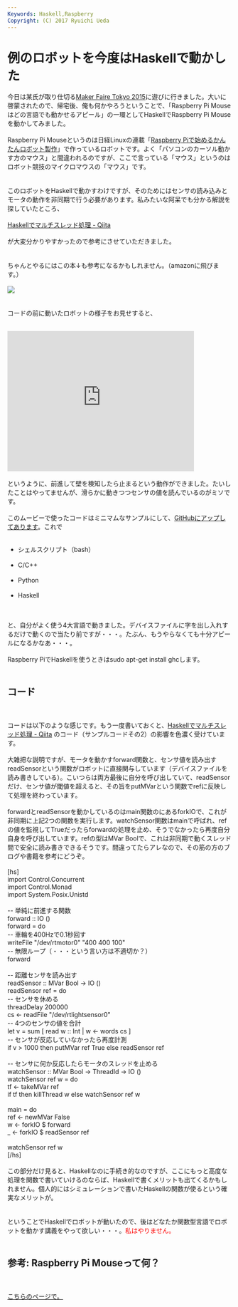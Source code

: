 ```yaml
---
Keywords: Haskell,Raspberry
Copyright: (C) 2017 Ryuichi Ueda
---
```


# 例のロボットを今度はHaskellで動かした
今日は某氏が取り仕切る<a href="http://makezine.jp/event/mft2015/" target="_blank">Maker Faire Tokyo 2015</a>に遊びに行きました。大いに啓蒙されたので、帰宅後、俺も何かやろうということで、「Raspberry Pi Mouseはどの言語でも動かせるアピール」の一環としてHaskellでRaspberry Pi Mouseを動かしてみました。<br />
<br />
Raspberry Pi Mouseというのは日経Linuxの連載「<a href="https://blog.ueda.asia/?page_id=5983" target="_blank">Raspberry Piで始めるかんたんロボット製作</a>」で作っているロボットです。よく「パソコンのカーソル動かす方のマウス」と間違われるのですが、ここで言っている「マウス」というのはロボット競技のマイクロマウスの「マウス」です。<br />
<br />
<br />
このロボットをHaskellで動かすわけですが、そのためにはセンサの読み込みとモータの動作を非同期で行う必要があります。私みたいな阿呆でも分かる解説を探していたところ、<br />
<br />
<span class="hatena-bookmark-title"><a href="http://qiita.com/myuon_myon/items/d0334317f220dfe05092" target="_blank">Haskellでマルチスレッド処理 - Qiita</a></span> <br />
<br />
が大変分かりやすかったので参考にさせていただきました。<br />
<br />
<br />
ちゃんとやるにはこの本↓も参考になるかもしれません。（amazonに飛びます。）<br />
<br />
<a href="https://www.amazon.co.jp/gp/product/4873116899/ref=as_li_ss_il?ie=UTF8&camp=247&creative=7399&creativeASIN=4873116899&linkCode=as2&tag=ryuichiueda-22"><img border="0" src="https://ws-fe.amazon-adsystem.com/widgets/q?_encoding=UTF8&ASIN=4873116899&Format=_SL110_&ID=AsinImage&MarketPlace=JP&ServiceVersion=20070822&WS=1&tag=ryuichiueda-22" ></a><img src="https://ir-jp.amazon-adsystem.com/e/ir?t=ryuichiueda-22&l=as2&o=9&a=4873116899" width="1" height="1" border="0" alt="" style="border:none !important; margin:0px !important;" /><br />
<br />
<br />
コードの前に動いたロボットの様子をお見せすると、<br />
<br />
<iframe width="420" height="315" src="https://www.youtube.com/embed/d9R8HCGDCbE" frameborder="0" allowfullscreen></iframe><br />
<br />
というように、前進して壁を検知したら止まるという動作ができました。たいしたことはやってませんが、滑らかに動きつつセンサの値を読んでいるのがミソです。<br />
<br />
このムービーで使ったコードはミニマムなサンプルにして、<a href="https://github.com/ryuichiueda/RPiM/blob/master/sample/haskell/run.2.hs" target="_blank">GitHubにアップしてあります</a>。これで<br />
<ul><br />
	<li>シェルスクリプト（bash）</li><br />
	<li>C/C++</li><br />
	<li>Python</li><br />
	<li>Haskell</li><br />
</ul><br />
と、自分がよく使う4大言語で動きました。デバイスファイルに字を出し入れするだけで動くので当たり前ですが・・・。たぶん、もうやらなくても十分アピールになるかなあ・・・。<br />
<br />
Raspberry PiでHaskellを使うときはsudo apt-get install ghcします。<br />
<br />
<h2>コード</h2><br />
<br />
コードは以下のような感じです。もう一度書いておくと、<span class="hatena-bookmark-title"><a href="http://qiita.com/myuon_myon/items/d0334317f220dfe05092">Haskellでマルチスレッド処理 - Qiita</a></span> <span class="hatena-bookmark-users">のコード（サンプルコードその2）の影響を色濃く受けています。<br />
<br />
大雑把な説明ですが、モータを動かすforward関数と、センサ値を読み出すreadSensorという関数がロボットに直接関与しています（デバイスファイルを読み書きしている）。こいつらは両方最後に自分を呼び出していて、readSensorだけ、センサ値が閾値を超えると、その旨をputMVarという関数でrefに反映して処理を終わっています。<br />
<br />
forwardとreadSensorを動かしているのはmain関数のにあるforkIOで、これが非同期に上記2つの関数を実行します。watchSensor関数はmainで呼ばれ、refの値を監視してTrueだったらforwardの処理を止め、そうでなかったら再度自分自身を呼び出しています。refの型はMVar Boolで、これは非同期で動くスレッド間で安全に読み書きできるそうです。間違ってたらアレなので、その筋の方のブログや書籍を参考にどうぞ。<br />
<br />
[hs]<br />
import Control.Concurrent<br />
import Control.Monad<br />
import System.Posix.Unistd<br />
<br />
-- 単純に前進する関数<br />
forward :: IO ()<br />
forward = do<br />
 -- 車輪を400Hzで0.1秒回す<br />
 writeFile &quot;/dev/rtmotor0&quot; &quot;400 400 100&quot;<br />
 -- 無限ループ（・・・という言い方は不適切か？）<br />
 forward<br />
<br />
-- 距離センサを読み出す<br />
readSensor :: MVar Bool -&gt; IO ()<br />
readSensor ref = do<br />
 -- センサを休める<br />
 threadDelay 200000<br />
 cs &lt;- readFile &quot;/dev/rtlightsensor0&quot;<br />
 -- 4つのセンサの値を合計<br />
 let v = sum [ read w :: Int | w &lt;- words cs ]<br />
 -- センサが反応していなかったら再度計測<br />
 if v &gt; 1000 then putMVar ref True else readSensor ref<br />
<br />
-- センサに何か反応したらモータのスレッドを止める<br />
watchSensor :: MVar Bool -&gt; ThreadId -&gt; IO ()<br />
watchSensor ref w = do<br />
 tf &lt;- takeMVar ref<br />
 if tf then killThread w else watchSensor ref w<br />
<br />
main = do<br />
 ref &lt;- newMVar False<br />
 w &lt;- forkIO $ forward<br />
 _ &lt;- forkIO $ readSensor ref<br />
<br />
 watchSensor ref w<br />
[/hs]<br />
<br />
この部分だけ見ると、Haskellなのに手続き的なのですが、ここにもっと高度な処理を関数で書いていけるのならば、Haskellで書くメリットも出てくるかもしれません。個人的にはシミュレーションで書いたHaskellの関数が使るという確実なメリットが。<br />
<br />
<br />
ということでHaskellでロボットが動いたので、後はどなたか関数型言語でロボットを動かす講義をやって欲しい・・・。<span style="color:red">私はやりません。</span><br />
<br />
<h2>参考: Raspberry Pi Mouseって何？</h2><br />
<br />
<a href="https://blog.ueda.asia/?page_id=5983">こちらのページで。</a><br />
<br />

